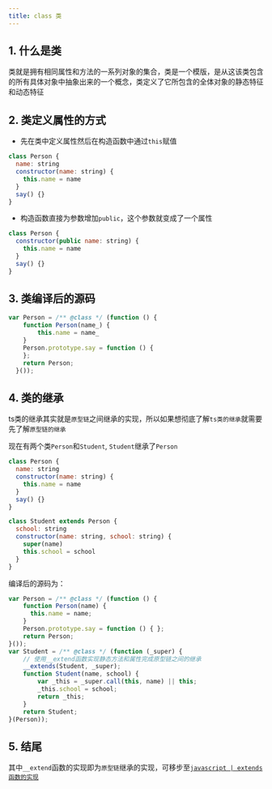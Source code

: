 ```yaml
---
title: class 类
---
```

## 1. 什么是类

类就是拥有相同属性和方法的一系列对象的集合，类是一个模版，是从这该类包含的所有具体对象中抽象出来的一个概念，类定义了它所包含的全体对象的静态特征和动态特征

## 2. 类定义属性的方式

* 先在类中定义属性然后在构造函数中通过`this`赋值
```js
class Person {
  name: string
  constructor(name: string) {
    this.name = name
  }
  say() {}
}
```
* 构造函数直接为参数增加`public`，这个参数就变成了一个属性
```js
class Person {
  constructor(public name: string) {
    this.name = name
  }
  say() {}
}
```
## 3. 类编译后的源码

```js
var Person = /** @class */ (function () {
    function Person(name_) {
        this.name = name_
    }
    Person.prototype.say = function () {
    };
    return Person;
  }());
```

## 4. 类的继承

ts类的继承其实就是`原型链`之间继承的实现，所以如果想彻底了解`ts类的继承`就需要先了解`原型链的继承`

现在有两个类`Person`和`Student`, `Student`继承了`Person`

```js
class Person {
  name: string
  constructor(name: string) {
    this.name = name
  }
  say() {}
}

class Student extends Person {
  school: string
  constructor(name: string, school: string) {
    super(name)
    this.school = school
  }
}

```

编译后的源码为：

```js
var Person = /** @class */ (function () {
    function Person(name) {
      this.name = name;
    }
    Person.prototype.say = function () { };
    return Person;
}());
var Student = /** @class */ (function (_super) {
    // 使用__extend函数实现静态方法和属性完成原型链之间的继承
    __extends(Student, _super);
    function Student(name, school) {
        var _this = _super.call(this, name) || this;
        _this.school = school;
        return _this;
    }
    return Student;
}(Person));

```

## 5. 结尾
其中`__extend`函数的实现即为`原型链`继承的实现，可移步至[`javascript | extends函数的实现`](../javascript/extends)
